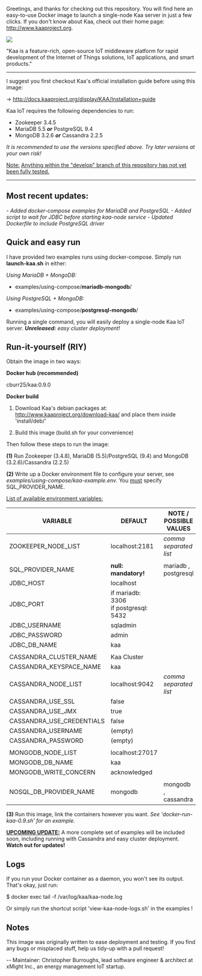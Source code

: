 Greetings, and thanks for checking out this repository. You will find here an easy-to-use Docker image to launch a single-node Kaa server in just a few clicks.
If you don't know about Kaa, check out their home page: http://www.kaaproject.org.

![](http://www.kaaproject.org/wp-content/themes/jupiter/images/logo-kaa-with-eyebrows-01.svg?cd593a)

"Kaa is a feature-rich, open-source IoT middleware platform for rapid development of the Internet of Things solutions, IoT applications, and smart products."

<hr />

I suggest you first checkout Kaa's official installation guide before using this image:

-> http://docs.kaaproject.org/display/KAA/Installation+guide

Kaa IoT requires the following dependencies to run:

- Zookeeper 3.4.5
- MariaDB 5.5 <b><i>or</i></b> PostgreSQL 9.4
- MongoDB 3.2.6 <b><i>or</i></b> Cassandra 2.2.5

<i>It is recommended to use the versions specified above. Try later versions at your own risk!</i>

<u>Note:</u> <u>Anything within the "develop" branch of this repository has not yet been fully tested.</u>

<hr />

## Most recent updates:
<i>
- Added docker-compose examples for MariaDB and PostgreSQL
- Added script to wait for JDBC before starting kaa-node service
- Updated Dockerfile to include PostgreSQL driver
</i>

## Quick and <b>easy</b> run

I have provided two examples runs using docker-compose. Simply run <b>launch-kaa.sh</b> in either:

<i>Using MariaDB + MongoDB:</i>
- examples/using-compose/<b>mariadb-mongodb</b>/

<i>Using PostgreSQL + MongoDB:</i>
- examples/using-compose/<b>postgresql-mongodb</b>/

Running a single command, you will easily deploy a single-node Kaa IoT server. <b><i>Unreleased:</b> easy cluster deployment!</i>

## Run-it-yourself (RIY)

Obtain the image in two ways:

<b>Docker hub (recommended)</b> 

cburr25/kaa:0.9.0

<b>Docker build</b>

1. Download Kaa's debian packages at: http://www.kaaproject.org/download-kaa/ and place them inside 'install/deb/'

2. Build this image (build.sh for your convenience)

Then follow these steps to run the image:

<b>(1)</b> Run Zookeeper (3.4.8), MariaDB (5.5)/PostgreSQL (9.4) and MongoDB (3.2.6)/Cassandra (2.2.5)

<b>(2)</b> Write up a Docker environment file to configure your server, see <i>examples/using-compose/kaa-example.env</i>. You <u>must</u> specify SQL_PROVIDER_NAME.

<u>List of available environment variables:</u>

| VARIABLE         		       	|   DEFAULT					| NOTE / POSSIBLE VALUES
| -----------------------------	|--------------------------	| ----------------------------
| ZOOKEEPER_NODE_LIST			| localhost:2181			| <i>comma separated list</i>
| 								| 							|
| SQL_PROVIDER_NAME				| <b>null: mandatory!</b>	| mariadb , postgresql
| JDBC_HOST						| localhost					|
| JDBC_PORT						| if mariadb: 3306<br>if postgresql: 5432 | 
| JDBC_USERNAME					| sqladmin					| 
| JDBC_PASSWORD					| admin						|
| JDBC_DB_NAME					| kaa 						| 
								| 							| 
| CASSANDRA_CLUSTER_NAME		| Kaa Cluster 				| 
| CASSANDRA_KEYSPACE_NAME		| kaa 						| 
| CASSANDRA_NODE_LIST			| localhost:9042 			| <i>comma separated list</i>
| CASSANDRA_USE_SSL				| false 					| 
| CASSANDRA_USE_JMX				| true 						| 
| CASSANDRA_USE_CREDENTIALS		| false 					| 
| CASSANDRA_USERNAME 			| (empty) 					| 
| CASSANDRA_PASSWORD 			| (empty) 					| 
| 								| 							| 
| MONGODB_NODE_LIST 			| localhost:27017 			| 
| MONGODB_DB_NAME				| kaa 						| 
| MONGODB_WRITE_CONCERN 		| acknowledged 				| 
| 								| 							| 
| NOSQL_DB_PROVIDER_NAME		| mongodb 					| mongodb , cassandra

<b>(3)</b> Run this image, link the containers however you want. <i>See 'docker-run-kaa-0.9.sh' for an example.</i>

<b><u>UPCOMING UPDATE:</u></b> A more complete set of examples will be included soon, including running with Cassandra and easy cluster deployment. <b>Watch out for updates!</b>

## Logs

If you run your Docker container as a daemon, you won't see its output. That's okay, just run:

$ docker exec <container-name> tail -f /var/log/kaa/kaa-node.log

Or simply run the shortcut script 'view-kaa-node-logs.sh' in the examples !

## Notes

This image was originally written to ease deployment and testing. If you find any bugs or misplaced stuff, help us tidy-up with a pull request!


--
Maintainer: Christopher Burroughs,
lead software engineer & architect at xMight Inc., an energy management IoT startup.
